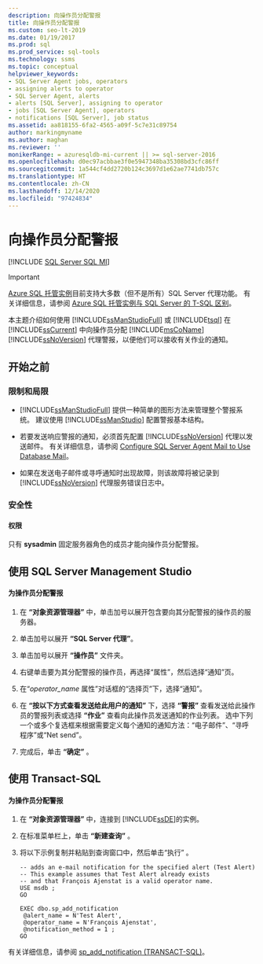 ```yaml
---
description: 向操作员分配警报
title: 向操作员分配警报
ms.custom: seo-lt-2019
ms.date: 01/19/2017
ms.prod: sql
ms.prod_service: sql-tools
ms.technology: ssms
ms.topic: conceptual
helpviewer_keywords:
- SQL Server Agent jobs, operators
- assigning alerts to operator
- SQL Server Agent, alerts
- alerts [SQL Server], assigning to operator
- jobs [SQL Server Agent], operators
- notifications [SQL Server], job status
ms.assetid: aa818155-6fa2-4565-a09f-5c7e31c89754
author: markingmyname
ms.author: maghan
ms.reviewer: ''
monikerRange: = azuresqldb-mi-current || >= sql-server-2016
ms.openlocfilehash: d0ec97acbbae3f0e5947348ba35308bd3cfc86ff
ms.sourcegitcommit: 1a544cf4dd2720b124c3697d1e62ae7741db757c
ms.translationtype: HT
ms.contentlocale: zh-CN
ms.lasthandoff: 12/14/2020
ms.locfileid: "97424834"
---
```

# <a name="assign-alerts-to-an-operator"></a>向操作员分配警报

[!INCLUDE [SQL Server SQL MI](../../includes/applies-to-version/sql-asdbmi.md)]

> [!IMPORTANT]  
> [Azure SQL 托管实例](/azure/sql-database/sql-database-managed-instance)目前支持大多数（但不是所有）SQL Server 代理功能。 有关详细信息，请参阅 [Azure SQL 托管实例与 SQL Server 的 T-SQL 区别](/azure/sql-database/sql-database-managed-instance-transact-sql-information#sql-server-agent)。

本主题介绍如何使用 [!INCLUDE[ssManStudioFull](../../includes/ssmanstudiofull-md.md)] 或 [!INCLUDE[tsql](../../includes/tsql-md.md)] 在 [!INCLUDE[ssCurrent](../../includes/sscurrent-md.md)] 中向操作员分配 [!INCLUDE[msCoName](../../includes/msconame_md.md)] [!INCLUDE[ssNoVersion](../../includes/ssnoversion-md.md)] 代理警报，以便他们可以接收有关作业的通知。  
  
## <a name="before-you-begin"></a><a name="BeforeYouBegin"></a>开始之前  
  
### <a name="limitations-and-restrictions"></a><a name="Restrictions"></a>限制和局限  
  
-   [!INCLUDE[ssManStudioFull](../../includes/ssmanstudiofull-md.md)] 提供一种简单的图形方法来管理整个警报系统。 建议使用 [!INCLUDE[ssManStudio](../../includes/ssmanstudio-md.md)] 配置警报基本结构。  
  
-   若要发送响应警报的通知，必须首先配置 [!INCLUDE[ssNoVersion](../../includes/ssnoversion-md.md)] 代理以发送邮件。 有关详细信息，请参阅 [Configure SQL Server Agent Mail to Use Database Mail](../../relational-databases/database-mail/configure-sql-server-agent-mail-to-use-database-mail.md)。  
  
-   如果在发送电子邮件或寻呼通知时出现故障，则该故障将被记录到 [!INCLUDE[ssNoVersion](../../includes/ssnoversion-md.md)] 代理服务错误日志中。  
  
### <a name="security"></a><a name="Security"></a>安全性  
  
#### <a name="permissions"></a><a name="Permissions"></a>权限  
只有 **sysadmin** 固定服务器角色的成员才能向操作员分配警报。  
  
## <a name="using-sql-server-management-studio"></a><a name="SSMSProcedure"></a>使用 SQL Server Management Studio  
  
#### <a name="to-assign-alerts-to-an-operator"></a>为操作员分配警报  
  
1.  在 **“对象资源管理器”** 中，单击加号以展开包含要向其分配警报的操作员的服务器。  
  
2.  单击加号以展开 **“SQL Server 代理”**。  
  
3.  单击加号以展开 **“操作员”** 文件夹。  
  
4.  右键单击要为其分配警报的操作员，再选择“属性”，然后选择“通知”页。  
  
5.  在“_operator\_name_ 属性”对话框的“选择页”下，选择“通知”。  
  
6.  在 **“按以下方式查看发送给此用户的通知”** 下，选择 **“警报”** 查看发送给此操作员的警报列表或选择 **“作业”** 查看向此操作员发送通知的作业列表。 选中下列一个或多个复选框来根据需要定义每个通知的通知方法：“电子邮件”、“寻呼程序”或“Net send”。  
  
7.  完成后，单击 **“确定”** 。  
  
## <a name="using-transact-sql"></a><a name="TsqlProcedure"></a>使用 Transact-SQL  
  
#### <a name="to-assign-alerts-to-an-operator"></a>为操作员分配警报  
  
1.  在 **“对象资源管理器”** 中，连接到 [!INCLUDE[ssDE](../../includes/ssde_md.md)]的实例。  
  
2.  在标准菜单栏上，单击 **“新建查询”** 。  
  
3.  将以下示例复制并粘贴到查询窗口中，然后单击“执行” 。  
  
    ```  
    -- adds an e-mail notification for the specified alert (Test Alert)  
    -- This example assumes that Test Alert already exists
    -- and that François Ajenstat is a valid operator name.  
    USE msdb ;  
    GO  
  
    EXEC dbo.sp_add_notification  
     @alert_name = N'Test Alert',  
     @operator_name = N'François Ajenstat',  
     @notification_method = 1 ;  
    GO  
    ```  
  
有关详细信息，请参阅 [sp_add_notification (TRANSACT-SQL)](../../relational-databases/system-stored-procedures/sp-add-notification-transact-sql.md)。  

